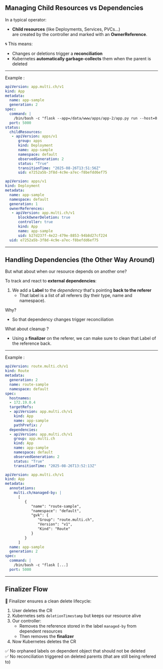 <!-- Slide 7: Child Resources vs. Dependencies -->
## Managing Child Resources vs Dependencies

In a typical operator:

- **Child resources** (like Deployments, Services, PVCs...)  
  are created by the controller and marked with an **OwnerReference**.

🌀 This means:
- Changes or deletions trigger a **reconciliation**
- Kubernetes **automatically garbage-collects** them when the parent is deleted

---

Example :

<div class="grid grid-cols-2 gap-8 items-center">

<div>

<div class="p-5"></div>

```yaml {all|11-20}
apiVersion: app.multi.ch/v1
kind: App
metadata:
  name: app-sample
  generation: 2
spec:
  command: |
    /bin/bash -c "flask --app=/data/www/apps/app-2/app.py run --host=0.0.0.0"
  port: 5000
status:
  childResources:
   - apiVersion: apps/v1
      group: apps
      kind: Deployment
      name: app-sample
      namespace: default
      observedGeneration: 2
      status: "True"
      transitionTime: "2025-08-26T13:51:56Z"
      uid: e7252a5b-3f8d-4c9e-a7ec-f8befdd6ef75
```

</div>

<div class="flex flex-col space-y-4">
<div class="p-5"></div>

```yaml {all|7-13}
apiVersion: apps/v1
kind: Deployment
metadata:
  name: app-sample
  namespace: default
  generation: 1
  ownerReferences:
   - apiVersion: app.multi.ch/v1
      blockOwnerDeletion: true
      controller: true
      kind: App
      name: app-sample
      uid: b27d237f-4e22-479e-8853-94b8d27cf224
  uid: e7252a5b-3f8d-4c9e-a7ec-f8befdd6ef75
```

</div>

</div>

---

<!-- Slide 8: Handling Dependencies -->
## Handling Dependencies (the Other Way Around)

But what about when our resource depends on another one?

To track and react to **external dependencies**:

1. We add a **Label** to the *dependency* that's pointing **back to the referer**
   - That label is a list of all referers (by their type, name and namespace).

Why?

- So that dependency changes trigger reconciliation

What about cleanup ?

- Using a **finalizer** on the referer, we can make sure to clean that Label of the reference back.

---

Example :

<div class="grid grid-cols-2 gap-8 items-center">

<div>

```yaml {all|15-24}
apiVersion: route.multi.ch/v1
kind: Route
metadata:
  generation: 2
  name: route-sample
  namespace: default
spec:
  hostnames:
  - 172.19.0.4
  targetRefs:
  - apiVersion: app.multi.ch/v1
    kind: App
    name: app-sample
    pathPrefix: /
  dependencies:
  - apiVersion: app.multi.ch/v1
    group: app.multi.ch
    kind: App
    name: app-sample
    namespace: default
    observedGeneration: 2
    status: "True"
    transitionTime: "2025-08-26T13:52:13Z"
```

</div>

<div>

```yaml {all|5-16}
apiVersion: app.multi.ch/v1
kind: App
metadata:
  annotations:
    multi.ch/managed-by: |
      [
         {
            "name": "route-sample",
            "namespace": "default",
            "gvk": {
               "Group": "route.multi.ch",
               "Version": "v1",
               "Kind": "Route"
            }
         }
      ]
  name: app-sample
  generation: 2
spec:
  command: |
    /bin/bash -c "flask [...]
  port: 5000
```

</div>

</div>

---

<!-- Slide 9: Finalizer Flow -->
## Finalizer Flow

🧼 Finalizer ensures a clean delete lifecycle:

1. User deletes the CR  
2. Kubernetes sets `deletionTimestamp` but keeps our resource alive  
3. Our controller:
   - Removes the reference stored in the label `managed-by` from dependent resources
   - Then removes the **finalizer**  
4. Now Kubernetes deletes the CR

✅ No orphaned labels on dependent object that should not be deleted  
✅ No reconciliation triggered on deleted parents (that are still being refered to)
